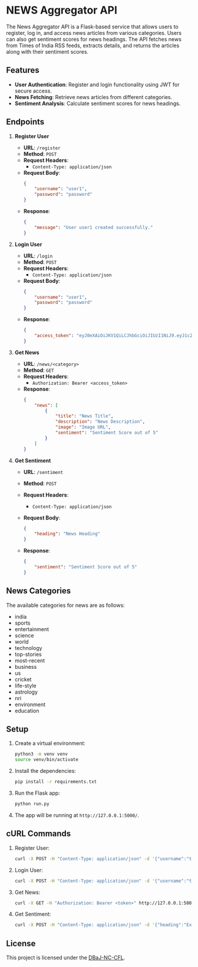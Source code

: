# NEWS Aggregator API

The News Aggregator API is a Flask-based service that allows users to register, log in, and access news articles from various categories. Users can also get sentiment scores for news headings. The API fetches news from Times of India RSS feeds, extracts details, and returns the articles along with their sentiment scores.


## Features

- **User Authentication**: Register and login functionality using JWT for secure access.
- **News Fetching**: Retrieve news articles from different categories.
- **Sentiment Analysis**: Calculate sentiment scores for news headings.

## Endpoints

1. **Register User**
    - **URL**: `/register`
    - **Method**: `POST`
    - **Request Headers**:
        - `Content-Type: application/json`
    - **Request Body**:
        ```json
        {
            "username": "user1",
            "password": "password"
        }
        ```
    - **Response**:
        ```json
        {
            "message": "User user1 created successfully."
        }
        ```

2. **Login User**
    - **URL**: `/login`
    - **Method**: `POST`
    - **Request Headers**:
        - `Content-Type: application/json`
    - **Request Body**:
        ```json
        {
            "username": "user1",
            "password": "password"
        }
        ```
    - **Response**:
        ```json
        {
            "access_token": "eyJ0eXAiOiJKV1QiLCJhbGciOiJIUzI1NiJ9.eyJ1c2VybmFtZSI6InVzZXIxIn0.eyJleHAiOjE2MjYwNjYwNzYsImlhdCI6MTYyNjA2NTQ3Nn0.7Z"
        }
        ```
3. **Get News**
    - **URL**: `/news/<category>`
    - **Method**: `GET`
    - **Request Headers**:
        - `Authorization: Bearer <access_token>`
    - **Response**:
        ```json
        {
            "news": [
                {
                    "title": "News Title",
                    "description": "News Description",
                    "image": "Image URL",
                    "sentiment": "Sentiment Score out of 5"  
                }
            ]
        }
        ```

4. **Get Sentiment**
    - **URL**: `/sentiment`
    - **Method**: `POST`
    - **Request Headers**:
        - `Content-Type: application/json`
        
    - **Request Body**:
        ```json
        {
            "heading": "News Heading"
        }
        ```

    - **Response**:
        ```json
        {
            "sentiment": "Sentiment Score out of 5"
        }
        ```
## News Categories
The available categories for news are as follows:

- india
- sports
- entertainment
- science
- world
- technology
- top-stories
- most-recent
- business
- us
- cricket
- life-style
- astrology
- nri
- environment
- education

## Setup

1. Create a virtual environment:
    ```bash
    python3 -m venv venv
    source venv/bin/activate
    ```

2. Install the dependencies:
    ```bash
    pip install -r requirements.txt
    ```

3. Run the Flask app:
    ```bash
    python run.py
    ```

4. The app will be running at `http://127.0.0.1:5000/`.

## cURL Commands

1. Register User:
    ```bash
    curl -X POST -H "Content-Type: application/json" -d '{"username":"test", "password":"test"}' http://127.0.0.1:5000/auth/register
    ```

2. Login User:
    ```bash
    curl -X POST -H "Content-Type: application/json" -d '{"username":"test", "password":"test"}' http://127.0.0.1:5000/auth/login
    ```

3. Get News:
    ```bash
    curl -X GET -H "Authorization: Bearer <token>" http://127.0.0.1:5000/news/<category>
    ```

4. Get Sentiment:
    ```bash
    curl -X POST -H "Content-Type: application/json" -d '{"heading":"Example news heading"}' http://127.0.0.1:5000/auth/sentimentScore
    ```

## License

This project is licensed under the [DBaJ-NC-CFL](./LICENCE.md).